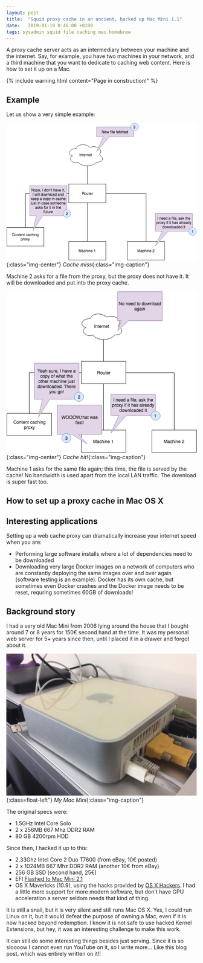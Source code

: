 ```yaml
---
layout: post
title:  "Squid proxy cache in an ancient, hacked up Mac Mini 1.1"
date:   2019-01-10 0:46:00 +0100
tags: sysadmin squid file caching mac homebrew
---
```


A proxy cache server acts as an intermediary between your machine and the internet. Say, for example, you have two machines in your network, and a third machine that you want to dedicate to caching web content. Here is how to set it up on a Mac.

{% include warning.html content="Page in construction!" %}

## Example

Let us show a very simple example:

![Caching1](/assets/images/post-images/2019-01-10-setup_squid_in_mac_with_homebrew/caching1.png){:class="img-center"}
*Cache miss*{:class="img-caption"}

Machine 2 asks for a file from the proxy, but the proxy does not have it. It will be downloaded and put into the proxy cache. 

![Caching2](/assets/images/post-images/2019-01-10-setup_squid_in_mac_with_homebrew/caching2.png){:class="img-center"}
*Cache hit!*{:class="img-caption"}

Machine 1 asks for the same file again; this time, the file is served by the cache! No bandwidth is used apart from the local LAN traffic. The download is super fast too.

## How to set up a proxy cache in Mac OS X



## Interesting applications

Setting up a web cache proxy can dramatically increase your internet speed when you are:

- Performing large software installs where a lot of dependencies need to be downloaded
- Downloading very large Docker images on a network of computers who are constantly deploying the same images over and over again (software testing is an example). Docker has its own cache, but sometimes even Docker crashes and the Docker image needs to be reset, requring sometimes 60GB of downloads! 

## Background story

I had a very old Mac Mini from 2006 lying around the house that I bought around 7 or 8 years for 150€ second hand at the time. It was my personal web server for 5+ years since then, until I placed it in a drawer and forgot about it.

![Miniserver](/assets/images/post-images/2019-01-10-setup_squid_in_mac_with_homebrew/miniserver.jpg){:class=float-left"}
*My Mac Mini*{:class="img-caption"}

The original specs were:

- 1.5GHz Intel Core Solo 
- 2 x 256MB 667 Mhz DDR2 RAM
- 80 GB 4200rpm HDD

Since then, I hacked it up to this:

- 2.33Ghz Intel Core 2 Duo T7600 (from eBay, 10€ posted)
- 2 x 1024MB 667 Mhz DDR2 RAM (another 10€ from eBay)
- 256 GB SSD (second hand, 25€)
- EFI [Flashed to Mac Mini 2.1](http://forum.netkas.org/index.php?action=printpage;topic=874.0)
- OS X Mavericks (10.9), using the hacks provided by [OS X Hackers](https://osxhackers.net/mavericks.html). I had a little more support for more modern software, but don't have GPU acceleration a server seldom needs that kind of thing. 

It is still a snail, but it is very silent and still runs Mac OS X. Yes, I could run Linux on it, but it would defeat the purpose of owning a Mac, even if it is now hacked beyond redemption. I know it is not safe to use hacked Kernel Extensions, but hey, it was an interesting challenge to make this work.

It can still do some interesting things besides just serving. Since it is so sloooow I cannot even run YouTube on it, so I write more... Like this blog post, which was entirely written on it!!


